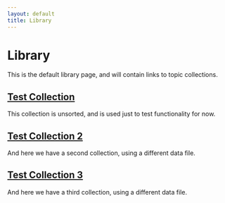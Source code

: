 ```yaml
---
layout: default
title: Library
---
```


# Library

This is the default library page, and will contain links to topic collections.

## [Test Collection](/library/testRefCollection)

This collection is unsorted, and is used just to test functionality for now.

## [Test Collection 2](/library/testCollection2)

And here we have a second collection, using a different data file.

## [Test Collection 3](/library/testCollection3)

And here we have a third collection, using a different data file.
